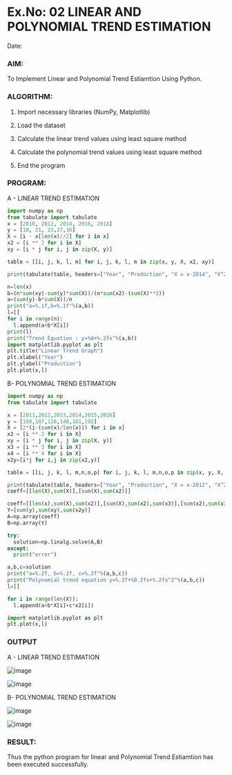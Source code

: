 # Ex.No: 02 LINEAR AND POLYNOMIAL TREND ESTIMATION
Date:
### AIM:
To Implement Linear and Polynomial Trend Estiamtion Using Python.

### ALGORITHM:

1. Import necessary libraries (NumPy, Matplotlib)

2. Load the dataset

3. Calculate the linear trend values using least square method

4. Calculate the polynomial trend values using least square method

5. End the program

### PROGRAM:
A - LINEAR TREND ESTIMATION
```python
import numpy as np
from tabulate import tabulate
x = [2010, 2012, 2014, 2016, 2018]
y = [18, 21, 23,27,16]
X = [i - x[len(x)//2] for i in x] 
x2 = [i ** 2 for i in X]
xy = [i * j for i, j in zip(X, y)]

table = [[i, j, k, l, m] for i, j, k, l, m in zip(x, y, X, x2, xy)]

print(tabulate(table, headers=["Year", "Production", "X = x-2014", "X^2", "xy"], tablefmt="grid"))

n=len(x)
b=(n*sum(xy)-sum(y)*sum(X))/(n*sum(x2)-(sum(X)**2))
a=(sum(y)-b*sum(X))/n
print("a=%.1f,b=%.1f"%(a,b))
l=[]
for i in range(n):
  l.append(a+b*X[i])
print(l)
print("Trend Equation : y=%d+%.2fx"%(a,b))
import matplotlib.pyplot as plt
plt.title("Linear Trend Graph")
plt.xlabel("Year")
plt.ylabel("Production")
plt.plot(x,l)

```
B- POLYNOMIAL TREND ESTIMATION
```python
import numpy as np
from tabulate import tabulate

x = [2011,2012,2013,2014,2015,2016]
y = [100,107,128,140,181,192]
X = [2*(i-(sum(x)/len(x))) for i in x]
x2 = [i ** 2 for i in X]
xy = [i * j for i, j in zip(X, y)]
x3 = [i ** 3 for i in X]
x4 = [i ** 4 for i in X]
x2y=[i*j for i,j in zip(x2,y)]

table = [[i, j, k, l, m,n,o,p] for i, j, k, l, m,n,o,p in zip(x, y, X, x2, x3,x4,xy,x2y)]

print(tabulate(table, headers=["Year", "Production", "X = x-2012", "X^2", "X^3","X^4","xy","x2y"], tablefmt="grid"))
coeff=[[len(X),sum(X)],[sum(X),sum(x2)]]

coeff=[[len(x),sum(X),sum(x2)],[sum(X),sum(x2),sum(x3)],[sum(x2),sum(x3),sum(x4)]]
Y=[sum(y),sum(xy),sum(x2y)]
A=np.array(coeff)
B=np.array(Y)

try:
  solution=np.linalg.solve(A,B)
except:
  print("error")

a,b,c=solution
print("a=%.2f, b=%.2f, c=%.2f"%(a,b,c))
print("Polynomial trend equation y=%.2f+%0.2fx+%.2fx^2"%(a,b,c))
l=[]

for i in range(len(X)):
  l.append(a+b*X[i]+c*x2[i])

import matplotlib.pyplot as plt
plt.plot(x,l)

```
### OUTPUT
A - LINEAR TREND ESTIMATION

![image](https://github.com/Pavan-Gv/TSA_EXP2/assets/94827772/ed80f553-2218-472e-865f-9cd0aa0191a2)

![image](https://github.com/Pavan-Gv/TSA_EXP2/assets/94827772/7257c1d5-bdfa-4ded-9cb2-c751c421a147)


B- POLYNOMIAL TREND ESTIMATION

![image](https://github.com/Pavan-Gv/TSA_EXP2/assets/94827772/be595e65-1043-4cb6-a7bf-9dabedf88d4b)

![image](https://github.com/Pavan-Gv/TSA_EXP2/assets/94827772/d4d1393a-3caf-44f9-a73a-5b4edd5a4355)

### RESULT:
Thus the python program for linear and Polynomial Trend Estiamtion has been executed successfully.
